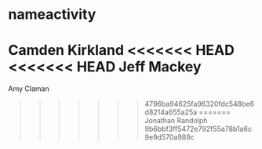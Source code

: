 # nameactivity
Camden Kirkland
<<<<<<< HEAD
<<<<<<< HEAD
Jeff Mackey
=======
Amy Claman
>>>>>>> 4796ba94625fa96320fdc548be6d8214a655a25a
=======
Jonathan Randolph
>>>>>>> 9b6bbf3ff5472e792f55a78b1a6c9e9d570a989c
